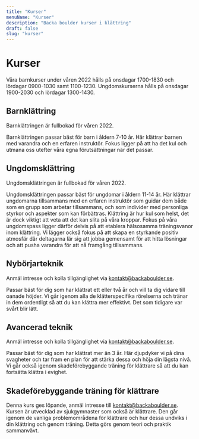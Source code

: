 ```yaml
---
title: "Kurser"
menuName: "Kurser"
description: "Backa boulder kurser i klättring"
draft: false
slug: "kurser"
---
```


# Kurser

Våra barnkurser under våren 2022 hålls på onsdagar 1700-1830 och lördagar 0900-1030 samt 1100-1230.
Ungdomskurserna hålls på onsdagar 1900-2030 och lördagar 1300-1430.

## Barnklättring

Barnklättringen är fullbokad för våren 2022.

Barnklättringen passar bäst för barn i åldern 7-10 år. Här klättrar barnen med varandra och en erfaren instruktör. Fokus ligger på att ha det kul och utmana oss utefter våra egna förutsättningar när det passar. 

## Ungdomsklättring

Ungdomsklättringen är fullbokad för våren 2022. 

Ungdomsklättringen passar bäst för ungdomar i åldern 11-14 år. Här klättrar ungdomarna tillsammans med en erfaren instruktör som guidar dem både som en grupp som arbetar tillsammans, och som individer med personliga styrkor och aspekter som kan förbättras. Klättring är hur kul som helst, det är dock viktigt att veta att det kan slita på våra kroppar. Fokus på våra ungdomspass ligger därför delvis på att etablera hälsosamma träningsvanor inom klättring. Vi lägger också fokus på att skapa en styrkande positiv atmosfär där deltagarna lär sig att jobba gemensamt för att hitta lösningar och att pusha varandra för att nå framgång tillsammans.   

## Nybörjarteknik

Anmäl intresse och kolla tillgänglighet via kontakt@backaboulder.se.

Passar bäst för dig som har klättrat ett eller två år och vill ta dig vidare till oanade höjder. Vi går igenom alla de klätterspecifika rörelserna och tränar in dem ordentligt så att du kan klättra mer effektivt. Det som tidigare var svårt blir lätt.  

## Avancerad teknik

Anmäl intresse och kolla tillgänglighet via kontakt@backaboulder.se.

Passar bäst för dig som har klättrat mer än 3 år. Här djupdyker vi på dina svagheter och tar fram en plan för att stärka dessa och höja din lägsta nivå. Vi går också igenom skadeförebyggande träning för klättrare så att du kan fortsätta klättra i evighet.

## Skadeförebyggande träning för klättrare

Denna kurs ges löpande, anmäl intresse till kontakt@backaboulder.se. Kursen är utvecklad av sjukgymnaster som också är klättrare. Den går igenom de vanliga problemområdena för klättrare och hur dessa undviks i din klättring och genom träning. Detta görs genom teori och praktik sammanvävt.

